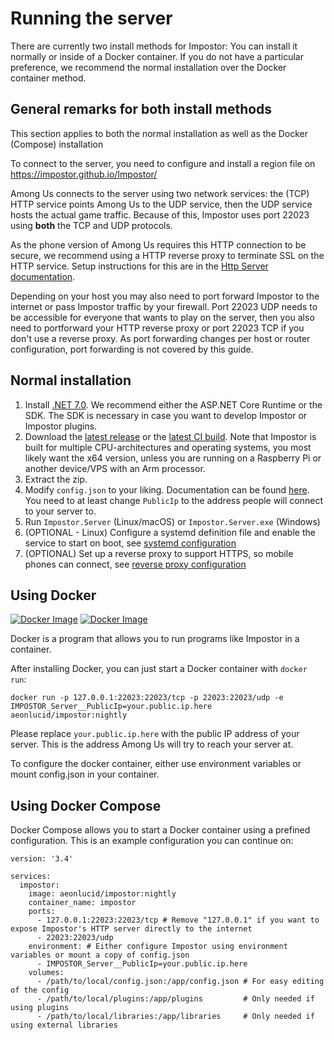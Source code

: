 # Running the server

There are currently two install methods for Impostor: You can install it normally or inside of a Docker container. If you do not have a particular preference, we recommend the normal installation over the Docker container method.

## General remarks for both install methods

This section applies to both the normal installation as well as the Docker (Compose) installation

To connect to the server, you need to configure and install a region file on https://impostor.github.io/Impostor/

Among Us connects to the server using two network services: the (TCP) HTTP service points Among Us to the UDP service, then the UDP service hosts the actual game traffic. Because of this, Impostor uses port 22023 using **both** the TCP and UDP protocols.

As the phone version of Among Us requires this HTTP connection to be secure, we recommend using a HTTP reverse proxy to terminate SSL on the HTTP service. Setup instructions for this are in the [Http Server documentation](Http-server.md).

Depending on your host you may also need to port forward Impostor to the internet or pass Impostor traffic by your firewall. Port 22023 UDP needs to be accessible for everyone that wants to play on the server, then you also need to portforward your HTTP reverse proxy or port 22023 TCP if you don't use a reverse proxy. As port forwarding changes per host or router configuration, port forwarding is not covered by this guide.

## Normal installation

1. Install [.NET 7.0](https://dotnet.microsoft.com/download/dotnet/7.0). We recommend either the ASP.NET Core Runtime or the SDK. The SDK is necessary in case you want to develop Impostor or Impostor plugins.
2. Download the [latest release](https://github.com/Impostor/Impostor/releases) or the [latest CI build](https://nightly.link/Impostor/Impostor/workflows/ci/master). Note that Impostor is built for multiple CPU-architectures and operating systems, you most likely want the x64 version, unless you are running on a Raspberry Pi or another device/VPS with an Arm processor.
3. Extract the zip.
4. Modify `config.json` to your liking. Documentation can be found [here](Server-configuration.md). You need to at least change `PublicIp` to the address people will connect to your server to.
5. Run `Impostor.Server` (Linux/macOS) or `Impostor.Server.exe` (Windows)
6. (OPTIONAL - Linux) Configure a systemd definition file and enable the service to start on boot, see [systemd configuration](Server-configuration.md#systemd)
7. (OPTIONAL) Set up a reverse proxy to support HTTPS, so mobile phones can connect, see [reverse proxy configuration](Http-server.md)

## Using Docker

[![Docker Image](https://img.shields.io/docker/v/aeonlucid/impostor?sort=semver)](https://hub.docker.com/r/aeonlucid/impostor)
[![Docker Image](https://img.shields.io/docker/v/aeonlucid/impostor/nightly)](https://hub.docker.com/r/aeonlucid/impostor)

Docker is a program that allows you to run programs like Impostor in a container.

After installing Docker, you can just start a Docker container with `docker run`:

```
docker run -p 127.0.0.1:22023:22023/tcp -p 22023:22023/udp -e IMPOSTOR_Server__PublicIp=your.public.ip.here aeonlucid/impostor:nightly
```

Please replace `your.public.ip.here` with the public IP address of your server. This is the address Among Us will try to reach your server at.

To configure the docker container, either use environment variables or mount config.json in your container.

## Using Docker Compose

Docker Compose allows you to start a Docker container using a prefined configuration. This is an example configuration you can continue on:

```
version: '3.4'

services:
  impostor:
    image: aeonlucid/impostor:nightly
    container_name: impostor
    ports:
      - 127.0.0.1:22023:22023/tcp # Remove "127.0.0.1" if you want to expose Impostor's HTTP server directly to the internet
      - 22023:22023/udp
    environment: # Either configure Impostor using environment variables or mount a copy of config.json
      - IMPOSTOR_Server__PublicIp=your.public.ip.here
    volumes:
      - /path/to/local/config.json:/app/config.json # For easy editing of the config
      - /path/to/local/plugins:/app/plugins         # Only needed if using plugins
      - /path/to/local/libraries:/app/libraries     # Only needed if using external libraries
```
